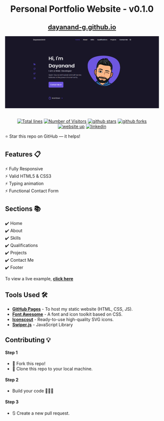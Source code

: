<div align="center">

<h1>Personal Portfolio Website - v0.1.0</h1>

<h2>
  <a href="https://dayanand-g.github.io/Portfolio/">dayanand-g.github.io</a>
</h2>

<div align="center">
  <a href="https://dayanand-g.github.io/Portfolio/">
    <img alt="Mockup" src="./assets/img/Screenshot.png"/>
  </a>
</div>

<br/>

<a href="https://github.com/dayanand-g/Portfolio"><img src="https://sloc.xyz/github/dayanand-g/Portfolio" alt="Total lines"></a>
<a href="https://github.com/dayanand-g/Portfolio"><img src="https://visitor-badge.laobi.icu/badge?page_id=github.com/dayanand-g/Portfolio" alt="Number of Visitors"></a>
<a href="https://github.com/dayanand-g/Portfolio/stargazers"><img src="https://img.shields.io/github/stars/dayanand-g/Portfolio" alt="github stars"></a>
<a href="https://github.com/dayanand-g/Portfolio/network/members"><img src="https://img.shields.io/github/forks/dayanand-g/Portfolio" alt="github forks"></a>
<a href="https://dayanand-g.github.io/My-Portfolio/"><img src="https://img.shields.io/badge/website-up-yellow" alt="website up"></a>
<a href="https://www.linkedin.com/in/dayanand-m-g-9623b71b7/"><img src="https://img.shields.io/badge/ask%20me-linkedin-1abc9c.svg" alt="linkedin"></a>

</div>

⭐ Star this repo on GitHub — it helps!

## Features 📋

⚡️ Fully Responsive\
⚡️ Valid HTML5 & CSS3\
⚡️ Typing animation\
⚡️ Functional Contact Form

## Sections 📚

✔️ Home\
✔️ About\
✔️ Skills \
✔️ Qualifications \
✔️ Projects\
✔️ Contact Me\
✔️ Footer

To view a live example, **[click here](https://github.com/dayanand-g/Portfolio)**

## Tools Used 🛠️

- [**GitHub Pages**](https://docs.github.com/en/pages) - To host my static website (HTML, CSS, JS).
- [**Font Awesome**](https://fontawesome.com/) - A font and icon toolkit based on CSS.
- [**Iconscout**](https://iconscout.com/unicons) - Ready-to-use high-quality SVG icons.
- [**Swiper.js**](https://swiperjs.com/) - JavaScript Library

## Contributing 💡

#### Step 1

- 🍴 Fork this repo!
- 👯 Clone this repo to your local machine.

#### Step 2

- Build your code 🔨🔨🔨

#### Step 3

- 🔃 Create a new pull request.

